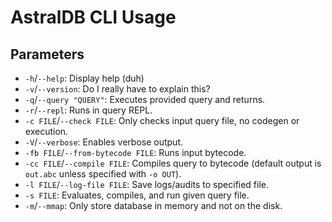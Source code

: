 # AstralDB CLI Usage

## Parameters

- `-h`/`--help`: Display help (duh)
- `-v`/`--version`: Do I really have to explain this?
- `-q`/`--query "QUERY"`: Executes provided query and returns.
- `-r`/`--repl`: Runs in query REPL.
- `-c FILE`/`--check FILE`: Only checks input query file, no codegen or execution.
- `-V`/`--verbose`: Enables verbose output.
- `-fb FILE`/`--from-bytecode FILE`: Runs input bytecode.
- `-cc FILE`/`--compile FILE`: Compiles query to bytecode (default output is `out.abc` unless specified with `-o OUT`).
- `-l FILE`/`--log-file FILE`: Save logs/audits to specified file.
- `-s FILE`: Evaluates, compiles, and run given query file.
- `-m`/`--mmap`: Only store database in memory and not on the disk.